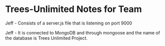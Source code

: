 # Trees-Unlimited Notes for Team

Jeff - Consists of a server.js file that is listening on port 9000

Jeff - It is connected to MongoDB and through mongoose and the name of the database is Trees Unlimited Project.



